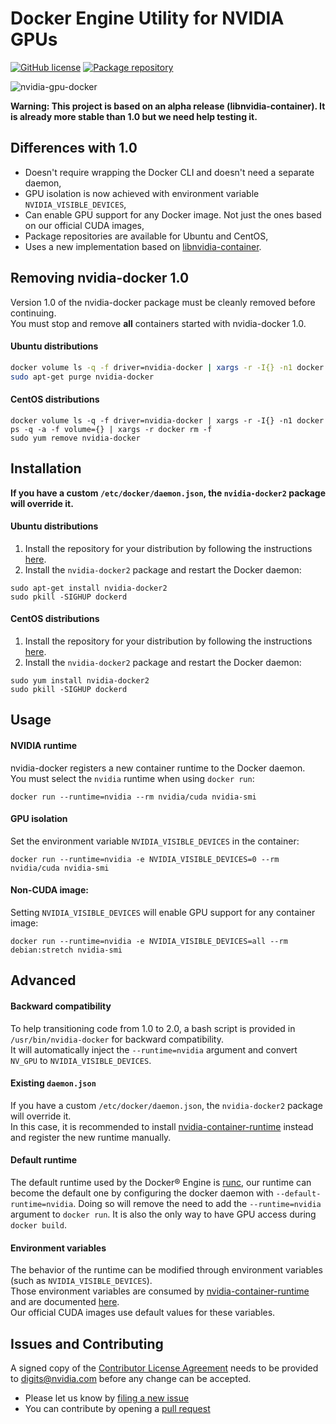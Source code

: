 # Docker Engine Utility for NVIDIA GPUs

[![GitHub license](https://img.shields.io/badge/license-New%20BSD-blue.svg?style=flat-square)](https://raw.githubusercontent.com/NVIDIA/nvidia-docker/master/LICENSE)
[![Package repository](https://img.shields.io/badge/packages-repository-b956e8.svg?style=flat-square)](https://nvidia.github.io/nvidia-docker)

![nvidia-gpu-docker](https://cloud.githubusercontent.com/assets/3028125/12213714/5b208976-b632-11e5-8406-38d379ec46aa.png)

**Warning: This project is based on an alpha release (libnvidia-container). It is already more stable than 1.0 but we need help testing it.**

## Differences with 1.0
* Doesn't require wrapping the Docker CLI and doesn't need a separate daemon,
* GPU isolation is now achieved with environment variable `NVIDIA_VISIBLE_DEVICES`,
* Can enable GPU support for any Docker image. Not just the ones based on our official CUDA images,
* Package repositories are available for Ubuntu and CentOS,
* Uses a new implementation based on [libnvidia-container](https://github.com/NVIDIA/libnvidia-container).

## Removing nvidia-docker 1.0

Version 1.0 of the nvidia-docker package must be cleanly removed before continuing.  
You must stop and remove **all** containers started with nvidia-docker 1.0.

#### Ubuntu distributions
```sh
docker volume ls -q -f driver=nvidia-docker | xargs -r -I{} -n1 docker ps -q -a -f volume={} | xargs -r docker rm -f
sudo apt-get purge nvidia-docker
```

#### CentOS distributions

```
docker volume ls -q -f driver=nvidia-docker | xargs -r -I{} -n1 docker ps -q -a -f volume={} | xargs -r docker rm -f
sudo yum remove nvidia-docker
```

## Installation

**If you have a custom `/etc/docker/daemon.json`, the `nvidia-docker2` package will override it.**  

#### Ubuntu distributions

1. Install the repository for your distribution by following the instructions [here](http://nvidia.github.io/nvidia-docker/).
2. Install the `nvidia-docker2` package and restart the Docker daemon:
```
sudo apt-get install nvidia-docker2
sudo pkill -SIGHUP dockerd
```

#### CentOS distributions
1. Install the repository for your distribution by following the instructions [here](http://nvidia.github.io/nvidia-docker/).
2. Install the `nvidia-docker2` package and restart the Docker daemon:
```
sudo yum install nvidia-docker2
sudo pkill -SIGHUP dockerd
```

## Usage

#### NVIDIA runtime
nvidia-docker registers a new container runtime to the Docker daemon.  
You must select the `nvidia` runtime when using `docker run`:
```
docker run --runtime=nvidia --rm nvidia/cuda nvidia-smi
```

#### GPU isolation
Set the environment variable `NVIDIA_VISIBLE_DEVICES` in the container:
```
docker run --runtime=nvidia -e NVIDIA_VISIBLE_DEVICES=0 --rm nvidia/cuda nvidia-smi
```

#### Non-CUDA image:
Setting `NVIDIA_VISIBLE_DEVICES` will enable GPU support for any container image:
```
docker run --runtime=nvidia -e NVIDIA_VISIBLE_DEVICES=all --rm debian:stretch nvidia-smi
```

## Advanced

#### Backward compatibility

To help transitioning code from 1.0 to 2.0, a bash script is provided in `/usr/bin/nvidia-docker` for backward compatibility.  
It will automatically inject the `--runtime=nvidia` argument and convert `NV_GPU` to `NVIDIA_VISIBLE_DEVICES`.

#### Existing `daemon.json`
If you have a custom `/etc/docker/daemon.json`, the `nvidia-docker2` package will override it.  
In this case, it is recommended to install [nvidia-container-runtime](https://github.com/nvidia/nvidia-container-runtime#installation) instead and register the new runtime manually.

#### Default runtime
The default runtime used by the Docker® Engine is [runc](https://github.com/opencontainers/runc), our runtime can become the default one by configuring the docker daemon with `--default-runtime=nvidia`.
Doing so will remove the need to add the `--runtime=nvidia` argument to `docker run`.
It is also the only way to have GPU access during `docker build`.

#### Environment variables
The behavior of the runtime can be modified through environment variables (such as `NVIDIA_VISIBLE_DEVICES`).   
Those environment variables are consumed by [nvidia-container-runtime](https://github.com/nvidia/nvidia-container-runtime) and are documented [here](https://github.com/nvidia/nvidia-container-runtime#environment-variables-oci-spec).  
Our official CUDA images use default values for these variables.

## Issues and Contributing

A signed copy of the [Contributor License Agreement](https://raw.githubusercontent.com/NVIDIA/nvidia-docker/master/CLA) needs to be provided to <a href="mailto:digits@nvidia.com">digits@nvidia.com</a> before any change can be accepted.

* Please let us know by [filing a new issue](https://github.com/NVIDIA/nvidia-docker/issues/new)
* You can contribute by opening a [pull request](https://help.github.com/articles/using-pull-requests/)
